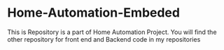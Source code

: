 # Home-Automation-Embeded
This is Repository is a part of Home Automation Project. You will find the other repository for front end and Backend code in my repositories
